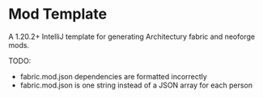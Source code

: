 # Mod Template

A 1.20.2+ IntelliJ template for generating Architectury fabric and neoforge mods.

TODO:
- fabric.mod.json dependencies are formatted incorrectly
- fabric.mod.json is one string instead of a JSON array for each person